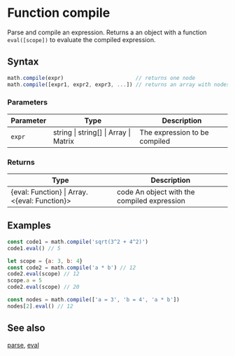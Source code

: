 <!-- Note: This file is automatically generated from source code comments. Changes made in this file will be overridden. -->

# Function compile

Parse and compile an expression.
Returns a an object with a function `eval([scope])` to evaluate the
compiled expression.


## Syntax

```js
math.compile(expr)                       // returns one node
math.compile([expr1, expr2, expr3, ...]) // returns an array with nodes
```

### Parameters

Parameter | Type | Description
--------- | ---- | -----------
`expr` | string &#124; string[] &#124; Array &#124; Matrix |  The expression to be compiled

### Returns

Type | Description
---- | -----------
{eval: Function} &#124; Array.&lt;{eval: Function}&gt; | code An object with the compiled expression


## Examples

```js
const code1 = math.compile('sqrt(3^2 + 4^2)')
code1.eval() // 5

let scope = {a: 3, b: 4}
const code2 = math.compile('a * b') // 12
code2.eval(scope) // 12
scope.a = 5
code2.eval(scope) // 20

const nodes = math.compile(['a = 3', 'b = 4', 'a * b'])
nodes[2].eval() // 12
```


## See also

[parse](parse.md),
[eval](eval.md)
